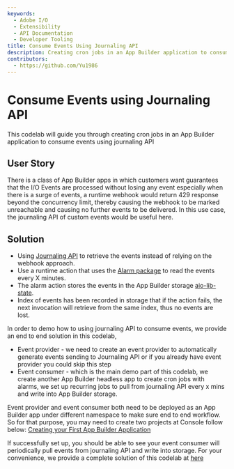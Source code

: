 ```yaml
---
keywords:
  - Adobe I/O
  - Extensibility
  - API Documentation
  - Developer Tooling
title: Consume Events Using Journaling API
description: Creating cron jobs in an App Builder application to consume events using Journaling API.
contributors:
  - https://github.com/Yu1986
---
```


# Consume Events using Journaling API

This codelab will guide you through creating cron jobs in an App Builder application to consume events using journaling API

## User Story
There is a class of App Builder apps in which customers want guarantees that the I/O Events are processed without losing any event especially 
when there is a surge of events, a runtime webhook would return 429 response beyond the concurrency limit, thereby causing the webhook to be 
marked unreachable and causing no further events to be delivered. In this use case, the journaling API of custom events would be useful here. 

## Solution
- Using [Journaling API](/events/docs/guides/api/journaling_api/) to retrieve the events instead of relying on the webhook approach.
- Use a runtime action that uses the [Alarm package](../cron-jobs/index.md) to read the events every X minutes.
- The alarm action stores the events in the App Builder storage [aio-lib-state](https://github.com/adobe/aio-lib-state).
- Index of events has been recorded in storage that if the action fails, the next invocation will retrieve from the same index, thus no events are lost.

In order to demo how to using journaling API to consume events, we provide an end to end solution in this codelab, 
- Event provider - we need to create an event provider to automatically generate events sending to Journaling API or if you already have event provider you could skip this step
- Event consumer - which is the main demo part of this codelab, we create another App Builder headless app to create cron jobs with alarms, we set up recurring jobs to pull from journaling API every x mins and write into App Builder storage.

Event provider and event consumer both need to be deployed as an App Builder app under different namespace to make sure end to end workflow.
So for that purpose, you may need to create two projects at Console follow below:
[Creating your First App Builder Application](../../getting_started/first_app.md)

If successfully set up, you should be able to see your event consumer will periodically pull events from journaling API and write into storage.
For your convenience, we provide a complete solution of this codelab at [here](https://github.com/AdobeDocs/adobeio-samples-journaling-events)


